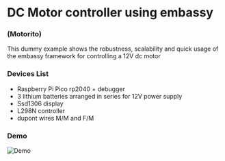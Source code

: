 # DC Motor controller using embassy
### (Motorito)

This dummy example shows the robustness, scalability and quick usage of the embassy framework for controlling a 12V dc motor  

### Devices List
- Raspberry Pi Pico rp2040 + debugger
- 3 lithium batteries arranged in series for 12V power supply
- Ssd1306 display
- L298N controller
- dupont wires M/M and F/M

### Demo
![Demo](demo.gif)
